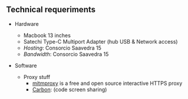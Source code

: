 ## Technical requeriments ##

* Hardware
     - Macbook 13 inches
     - Satechi Type-C Multiport Adapter (hub USB & Network access)
     - _Hosting_: Consorcio Saavedra 15
     - _Bandwidth_: Consorcio Saavedra 15

* Software
    - Proxy stuff
        - [mitmproxy](https://mitmproxy.org/) is a free and open source interactive HTTPS proxy
        - [Carbon](https://carbon.now.sh/): (code screen sharing)